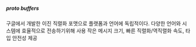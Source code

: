 ##### proto buffers
구글에서 개발한 이진 직렬화 포맷으로 플랫폼과 언어에 독립적이다.
다양한 언어와 시스템에 효율적으로 전송하기위해 사용
작은 메시지 크기, 빠른 직렬화/역직렬화 속도, 타입 안전성 제공

